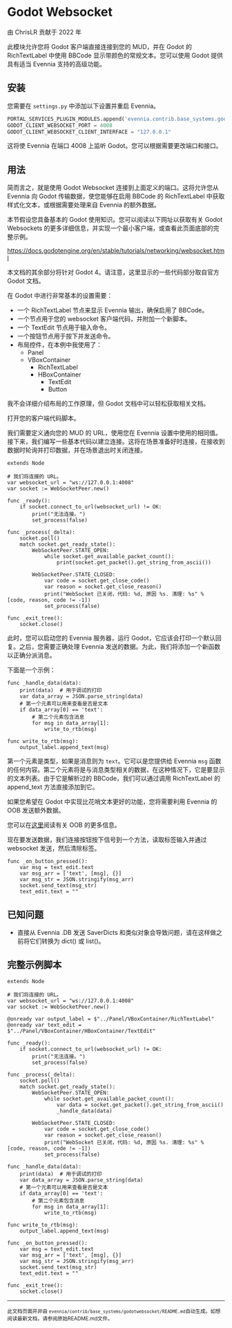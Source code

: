 # Godot Websocket

由 ChrisLR 贡献于 2022 年

此模块允许您将 Godot 客户端直接连接到您的 MUD，并在 Godot 的 RichTextLabel 中使用 BBCode 显示带颜色的常规文本。您可以使用 Godot 提供具有适当 Evennia 支持的高级功能。

## 安装

您需要在 `settings.py` 中添加以下设置并重启 Evennia。

```python
PORTAL_SERVICES_PLUGIN_MODULES.append('evennia.contrib.base_systems.godotwebsocket.webclient')
GODOT_CLIENT_WEBSOCKET_PORT = 4008
GODOT_CLIENT_WEBSOCKET_CLIENT_INTERFACE = "127.0.0.1"
```

这将使 Evennia 在端口 4008 上监听 Godot。您可以根据需要更改端口和接口。

## 用法

简而言之，就是使用 Godot Websocket 连接到上面定义的端口。这将允许您从 Evennia 向 Godot 传输数据，使您能够在启用 BBCode 的 RichTextLabel 中获取样式化文本，或根据需要处理来自 Evennia 的额外数据。

本节假设您具备基本的 Godot 使用知识。您可以阅读以下网址以获取有关 Godot Websockets 的更多详细信息，并实现一个最小客户端，或查看此页面底部的完整示例。

https://docs.godotengine.org/en/stable/tutorials/networking/websocket.html

本文档的其余部分将针对 Godot 4。请注意，这里显示的一些代码部分取自官方 Godot 文档。

在 Godot 中进行非常基本的设置需要：

- 一个 RichTextLabel 节点来显示 Evennia 输出，确保启用了 BBCode。
- 一个节点用于您的 websocket 客户端代码，并附加一个新脚本。
- 一个 TextEdit 节点用于输入命令。
- 一个按钮节点用于按下并发送命令。
- 布局控件，在本例中我使用了：
  - Panel
  - VBoxContainer
    - RichTextLabel
    - HBoxContainer
      - TextEdit
      - Button

我不会详细介绍布局的工作原理，但 Godot 文档中可以轻松获取相关文档。

打开您的客户端代码脚本。

我们需要定义通向您的 MUD 的 URL，使用您在 Evennia 设置中使用的相同值。接下来，我们编写一些基本代码以建立连接。这将在场景准备好时连接，在接收到数据时轮询并打印数据，并在场景退出时关闭连接。

```gdscript
extends Node

# 我们将连接的 URL。
var websocket_url = "ws://127.0.0.1:4008"
var socket := WebSocketPeer.new()

func _ready():
	if socket.connect_to_url(websocket_url) != OK:
		print("无法连接。")
		set_process(false)

func _process(_delta):
	socket.poll()
	match socket.get_ready_state():
		WebSocketPeer.STATE_OPEN:
			while socket.get_available_packet_count():
				print(socket.get_packet().get_string_from_ascii())
		
		WebSocketPeer.STATE_CLOSED:
			var code = socket.get_close_code()
			var reason = socket.get_close_reason()
			print("WebSocket 已关闭，代码: %d, 原因 %s. 清理: %s" % [code, reason, code != -1])
			set_process(false)

func _exit_tree():
	socket.close()
```

此时，您可以启动您的 Evennia 服务器，运行 Godot，它应该会打印一个默认回复。之后，您需要正确处理 Evennia 发送的数据。为此，我们将添加一个新函数以正确分派消息。

下面是一个示例：

```gdscript
func _handle_data(data):
	print(data)  # 用于调试的打印
	var data_array = JSON.parse_string(data)
	# 第一个元素可以用来查看是否是文本
	if data_array[0] == 'text':
		# 第二个元素包含消息
		for msg in data_array[1]:
			write_to_rtb(msg)

func write_to_rtb(msg):
	output_label.append_text(msg)
```

第一个元素是类型，如果是消息则为 `text`。它可以是您提供给 Evennia `msg` 函数的任何内容。第二个元素将是与消息类型相关的数据，在这种情况下，它是要显示的文本列表。由于它是解析过的 BBCode，我们可以通过调用 RichTextLabel 的 append_text 方法直接添加到它。

如果您希望在 Godot 中实现比花哨文本更好的功能，您将需要利用 Evennia 的 OOB 发送额外数据。

您可以在[这里](https://www.evennia.com/docs/latest/OOB.html#oob)阅读有关 OOB 的更多信息。

现在要发送数据，我们连接按钮按下信号到一个方法，读取标签输入并通过 websocket 发送，然后清除标签。

```gdscript
func _on_button_pressed():
	var msg = text_edit.text
	var msg_arr = ['text', [msg], {}]
	var msg_str = JSON.stringify(msg_arr)
	socket.send_text(msg_str)
	text_edit.text = ""
```

## 已知问题

- 直接从 Evennia .DB 发送 SaverDicts 和类似对象会导致问题，请在这样做之前将它们转换为 dict() 或 list()。

## 完整示例脚本

```gdscript
extends Node

# 我们将连接的 URL。
var websocket_url = "ws://127.0.0.1:4008"
var socket := WebSocketPeer.new()

@onready var output_label = $"../Panel/VBoxContainer/RichTextLabel"
@onready var text_edit = $"../Panel/VBoxContainer/HBoxContainer/TextEdit"

func _ready():
	if socket.connect_to_url(websocket_url) != OK:
		print("无法连接。")
		set_process(false)

func _process(_delta):
	socket.poll()
	match socket.get_ready_state():
		WebSocketPeer.STATE_OPEN:
			while socket.get_available_packet_count():
				var data = socket.get_packet().get_string_from_ascii()
				_handle_data(data)
		
		WebSocketPeer.STATE_CLOSED:
			var code = socket.get_close_code()
			var reason = socket.get_close_reason()
			print("WebSocket 已关闭，代码: %d, 原因 %s. 清理: %s" % [code, reason, code != -1])
			set_process(false)

func _handle_data(data):
	print(data)  # 用于调试的打印
	var data_array = JSON.parse_string(data)
	# 第一个元素可以用来查看是否是文本
	if data_array[0] == 'text':
		# 第二个元素包含消息
		for msg in data_array[1]:
			write_to_rtb(msg)

func write_to_rtb(msg):
	output_label.append_text(msg)

func _on_button_pressed():
	var msg = text_edit.text
	var msg_arr = ['text', [msg], {}]
	var msg_str = JSON.stringify(msg_arr)
	socket.send_text(msg_str)
	text_edit.text = ""

func _exit_tree():
	socket.close()
```


----

<small>此文档页面并非由 `evennia/contrib/base_systems/godotwebsocket/README.md`自动生成。如想阅读最新文档，请参阅原始README.md文件。</small>
